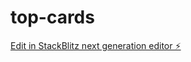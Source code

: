 # top-cards

[Edit in StackBlitz next generation editor ⚡️](https://stackblitz.com/~/github.com/webtradenow/top-cards)